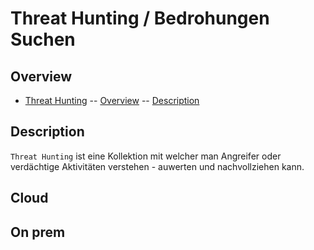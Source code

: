 # Threat Hunting / Bedrohungen Suchen

## Overview

- [Threat Hunting](#threat-hunting--bedrohungen-suchen)
-- [Overview](#overview)
-- [Description](#description)

## Description
`Threat Hunting` ist eine Kollektion mit welcher man Angreifer oder verdächtige Aktivitäten verstehen - auwerten und nachvollziehen kann.

## Cloud

## On prem
